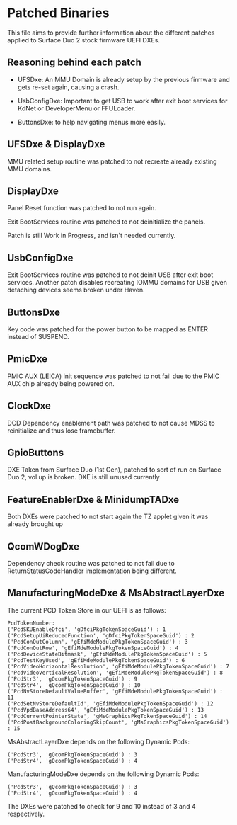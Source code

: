 # Patched Binaries

This file aims to provide further information about the different patches applied to Surface Duo 2 stock firmware UEFI DXEs.

## Reasoning behind each patch

- UFSDxe: An MMU Domain is already setup by the previous firmware and gets re-set again, causing a crash.

- UsbConfigDxe: Important to get USB to work after exit boot services for KdNet or DeveloperMenu or FFULoader.

- ButtonsDxe: to help navigating menus more easily.

## UFSDxe & DisplayDxe

MMU related setup routine was patched to not recreate already existing MMU domains.

## DisplayDxe

Panel Reset function was patched to not run again.

Exit BootServices routine was patched to not deinitialize the panels.

Patch is still Work in Progress, and isn't needed currently.

## UsbConfigDxe

Exit BootServices routine was patched to not deinit USB after exit boot services. Another patch disables recreating IOMMU domains for USB given detaching devices seems broken under Haven.

## ButtonsDxe

Key code was patched for the power button to be mapped as ENTER instead of SUSPEND.

## PmicDxe

PMIC AUX (LEICA) init sequence was patched to not fail due to the PMIC AUX chip already being powered on.

## ClockDxe

DCD Dependency enablement path was patched to not cause MDSS to reinitialize and thus lose framebuffer.

## GpioButtons

DXE Taken from Surface Duo (1st Gen), patched to sort of run on Surface Duo 2, vol up is broken. DXE is still unused currently

## FeatureEnablerDxe & MinidumpTADxe

Both DXEs were patched to not start again the TZ applet given it was already brought up

## QcomWDogDxe

Dependency check routine was patched to not fail due to ReturnStatusCodeHandler implementation being different.

## ManufacturingModeDxe & MsAbstractLayerDxe
The current PCD Token Store in our UEFI is as follows:

```
PcdTokenNumber: 
('PcdSKUEnableDfci', 'gDfciPkgTokenSpaceGuid') : 1
('PcdSetupUiReducedFunction', 'gDfciPkgTokenSpaceGuid') : 2
('PcdConOutColumn', 'gEfiMdeModulePkgTokenSpaceGuid') : 3
('PcdConOutRow', 'gEfiMdeModulePkgTokenSpaceGuid') : 4
('PcdDeviceStateBitmask', 'gEfiMdeModulePkgTokenSpaceGuid') : 5
('PcdTestKeyUsed', 'gEfiMdeModulePkgTokenSpaceGuid') : 6
('PcdVideoHorizontalResolution', 'gEfiMdeModulePkgTokenSpaceGuid') : 7
('PcdVideoVerticalResolution', 'gEfiMdeModulePkgTokenSpaceGuid') : 8
('PcdStr3', 'gQcomPkgTokenSpaceGuid') : 9
('PcdStr4', 'gQcomPkgTokenSpaceGuid') : 10
('PcdNvStoreDefaultValueBuffer', 'gEfiMdeModulePkgTokenSpaceGuid') : 11
('PcdSetNvStoreDefaultId', 'gEfiMdeModulePkgTokenSpaceGuid') : 12
('PcdVpdBaseAddress64', 'gEfiMdeModulePkgTokenSpaceGuid') : 13
('PcdCurrentPointerState', 'gMsGraphicsPkgTokenSpaceGuid') : 14
('PcdPostBackgroundColoringSkipCount', 'gMsGraphicsPkgTokenSpaceGuid') : 15
```

MsAbstractLayerDxe depends on the following Dynamic Pcds:
```
('PcdStr3', 'gQcomPkgTokenSpaceGuid') : 3
('PcdStr4', 'gQcomPkgTokenSpaceGuid') : 4
```

ManufacturingModeDxe depends on the following Dynamic Pcds:
```
('PcdStr3', 'gQcomPkgTokenSpaceGuid') : 3
('PcdStr4', 'gQcomPkgTokenSpaceGuid') : 4
```

The DXEs were patched to check for 9 and 10 instead of 3 and 4 respectively.